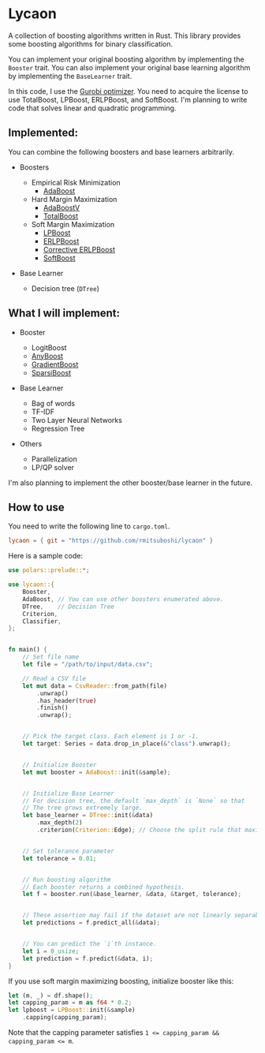 # Lycaon
A collection of boosting algorithms written in Rust.
This library provides some boosting algorithms for binary classification.

You can implement your original boosting algorithm by implementing the `Booster` trait.
You can also implement your original base learning algorithm by implementing the `BaseLearner` trait.


In this code, I use the [Gurobi optimizer](https://www.gurobi.com).
You need to acquire the license to use TotalBoost, LPBoost, ERLPBoost, and SoftBoost.
I'm planning to write code that solves linear and quadratic programming.


## Implemented:
You can combine the following boosters and base learners arbitrarily.

- Boosters
    - Empirical Risk Minimization
        * [AdaBoost](https://www.sciencedirect.com/science/article/pii/S002200009791504X?via%3Dihub)
    - Hard Margin Maximization
        * [AdaBoostV](http://jmlr.org/papers/v6/ratsch05a.html)
        * [TotalBoost](https://dl.acm.org/doi/10.1145/1143844.1143970)
    - Soft Margin Maximization
        * [LPBoost](https://link.springer.com/content/pdf/10.1023/A:1012470815092.pdf)
        * [ERLPBoost](https://www.stat.purdue.edu/~vishy/papers/WarGloVis08.pdf)
        * [Corrective ERLPBoost](https://core.ac.uk/download/pdf/207934763.pdf)
        * [SoftBoost](https://proceedings.neurips.cc/paper/2007/file/cfbce4c1d7c425baf21d6b6f2babe6be-Paper.pdf)


- Base Learner
    - Decision tree (`DTree`)

## What I will implement:

- Booster
    - LogitBoost
    - [AnyBoost](https://www.researchgate.net/publication/243689632_Functional_gradient_techniques_for_combining_hypotheses)
    - [GradientBoost](https://www.jstor.org/stable/2699986)
    - [SparsiBoost](http://proceedings.mlr.press/v97/mathiasen19a/mathiasen19a.pdf)


- Base Learner
    - Bag of words
    - TF-IDF
    - Two Layer Neural Networks
    - Regression Tree


- Others
    - Parallelization
    - LP/QP solver


I'm also planning to implement the other booster/base learner in the future.


## How to use


You need to write the following line to `cargo.toml`.

```TOML
lycaon = { git = "https://github.com/rmitsuboshi/lycaon" }
```


Here is a sample code:

```rust
use polars::prelude::*;

use lycaon::{
    Booster,
    AdaBoost, // You can use other boosters enumerated above.
    DTree,    // Decision Tree
    Criterion,
    Classifier,
};


fn main() {
    // Set file name
    let file = "/path/to/input/data.csv";

    // Read a CSV file
    let mut data = CsvReader::from_path(file)
        .unwrap()
        .has_header(true)
        .finish()
        .unwrap();


    // Pick the target class. Each element is 1 or -1.
    let target: Series = data.drop_in_place(&"class").unwrap();


    // Initialize Booster
    let mut booster = AdaBoost::init(&sample);


    // Initialize Base Learner
    // For decision tree, the default `max_depth` is `None` so that 
    // The tree grows extremely large.
    let base_learner = DTree::init(&data)
        .max_depth(2)
        .criterion(Criterion::Edge); // Choose the split rule that maximizes the edge.


    // Set tolerance parameter
    let tolerance = 0.01;


    // Run boosting algorithm
    // Each booster returns a combined hypothesis.
    let f = booster.run(&base_learner, &data, &target, tolerance);


    // These assertion may fail if the dataset are not linearly separable.
    let predictions = f.predict_all(&data);


    // You can predict the `i`th instance.
    let i = 0_usize;
    let prediction = f.predict(&data, i);
}
```


If you use soft margin maximizing boosting, initialize booster like this:
```rust
let (m, _) = df.shape();
let capping_param = m as f64 * 0.2;
let lpboost = LPBoost::init(&sample)
    .capping(capping_param);
```

Note that the capping parameter satisfies `1 <= capping_param && capping_param <= m`.
